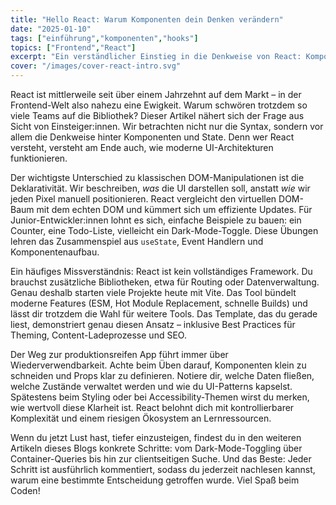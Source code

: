 ```yaml
---
title: "Hello React: Warum Komponenten dein Denken verändern"
date: "2025-01-10"
tags: ["einführung","komponenten","hooks"]
topics: ["Frontend","React"]
excerpt: "Ein verständlicher Einstieg in die Denkweise von React: Komponenten, State und moderne Werkzeuge wie Vite."
cover: "/images/cover-react-intro.svg"
---
```


React ist mittlerweile seit über einem Jahrzehnt auf dem Markt – in der Frontend-Welt also nahezu eine Ewigkeit. Warum schwören trotzdem so viele Teams auf die Bibliothek? Dieser Artikel nähert sich der Frage aus Sicht von Einsteiger:innen. Wir betrachten nicht nur die Syntax, sondern vor allem die Denkweise hinter Komponenten und State. Denn wer React versteht, versteht am Ende auch, wie moderne UI-Architekturen funktionieren.

Der wichtigste Unterschied zu klassischen DOM-Manipulationen ist die Deklarativität. Wir beschreiben, *was* die UI darstellen soll, anstatt *wie* wir jeden Pixel manuell positionieren. React vergleicht den virtuellen DOM-Baum mit dem echten DOM und kümmert sich um effiziente Updates. Für Junior-Entwickler:innen lohnt es sich, einfache Beispiele zu bauen: ein Counter, eine Todo-Liste, vielleicht ein Dark-Mode-Toggle. Diese Übungen lehren das Zusammenspiel aus `useState`, Event Handlern und Komponentenaufbau.

Ein häufiges Missverständnis: React ist kein vollständiges Framework. Du brauchst zusätzliche Bibliotheken, etwa für Routing oder Datenverwaltung. Genau deshalb starten viele Projekte heute mit Vite. Das Tool bündelt moderne Features (ESM, Hot Module Replacement, schnelle Builds) und lässt dir trotzdem die Wahl für weitere Tools. Das Template, das du gerade liest, demonstriert genau diesen Ansatz – inklusive Best Practices für Theming, Content-Ladeprozesse und SEO.

Der Weg zur produktionsreifen App führt immer über Wiederverwendbarkeit. Achte beim Üben darauf, Komponenten klein zu schneiden und Props klar zu definieren. Notiere dir, welche Daten fließen, welche Zustände verwaltet werden und wie du UI-Patterns kapselst. Spätestens beim Styling oder bei Accessibility-Themen wirst du merken, wie wertvoll diese Klarheit ist. React belohnt dich mit kontrollierbarer Komplexität und einem riesigen Ökosystem an Lernressourcen.

Wenn du jetzt Lust hast, tiefer einzusteigen, findest du in den weiteren Artikeln dieses Blogs konkrete Schritte: vom Dark-Mode-Toggling über Container-Queries bis hin zur clientseitigen Suche. Und das Beste: Jeder Schritt ist ausführlich kommentiert, sodass du jederzeit nachlesen kannst, warum eine bestimmte Entscheidung getroffen wurde. Viel Spaß beim Coden!
